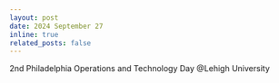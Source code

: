 ```yaml
---
layout: post
date: 2024 September 27
inline: true
related_posts: false
---
```


2nd Philadelphia Operations and Technology Day @Lehigh University